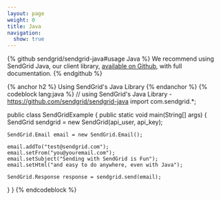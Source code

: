 ```yaml
---
layout: page
weight: 0
title: Java
navigation:
  show: true
---
```

{% github sendgrid/sendgrid-java#usage Java %} We recommend using SendGrid Java, our client library, <a href="https://github.com/sendgrid/sendgrid-java">available on Github</a>, with full documentation. {% endgithub %}

{% anchor h2 %} Using SendGrid's Java Library {% endanchor %}
{% codeblock lang:java %}
// using SendGrid's Java Library - https://github.com/sendgrid/sendgrid-java
import com.sendgrid.*;
 
public class SendGridExample {
  public static void main(String[] args) {
    SendGrid sendgrid = new SendGrid(api_user, api_key);
 
    SendGrid.Email email = new SendGrid.Email();
 
    email.addTo("test@sendgrid.com");
    email.setFrom("you@youremail.com");
    email.setSubject("Sending with SendGrid is Fun");
    email.setHtml("and easy to do anywhere, even with Java");
 
    SendGrid.Response response = sendgrid.send(email);
  }
}
{% endcodeblock %}
